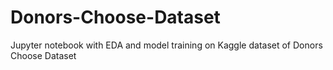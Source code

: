 # Donors-Choose-Dataset
Jupyter notebook with EDA and model training on Kaggle dataset of Donors Choose Dataset
